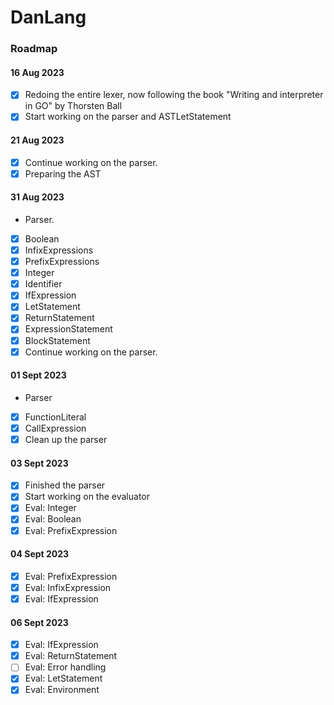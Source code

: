 # DanLang

### Roadmap

#### 16 Aug 2023

- [x] Redoing the entire lexer, now following the book "Writing and interpreter in GO" by Thorsten Ball
- [x] Start working on the parser and ASTLetStatement

#### 21 Aug 2023

- [x] Continue working on the parser.
- [x] Preparing the AST

#### 31 Aug 2023

- Parser.
- [x] Boolean
- [x] InfixExpressions
- [x] PrefixExpressions
- [x] Integer
- [x] Identifier
- [x] IfExpression
- [x] LetStatement
- [x] ReturnStatement
- [x] ExpressionStatement
- [x] BlockStatement
- [x] Continue working on the parser.

#### 01 Sept 2023

- Parser
- [x] FunctionLiteral
- [x] CallExpression
- [x] Clean up the parser

#### 03 Sept 2023

- [x] Finished the parser
- [x] Start working on the evaluator
- [x] Eval: Integer
- [x] Eval: Boolean
- [x] Eval: PrefixExpression

#### 04 Sept 2023

- [x] Eval: PrefixExpression
- [x] Eval: InfixExpression
- [x] Eval: IfExpression

#### 06 Sept 2023

- [x] Eval: IfExpression
- [x] Eval: ReturnStatement
- [ ] Eval: Error handling
- [x] Eval: LetStatement
- [x] Eval: Environment
